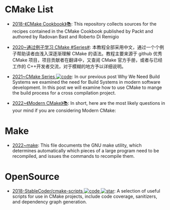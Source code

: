 # CMake List

- [2018-《CMake Cookbook》📚](https://github.com/dev-cafe/cmake-cookbook): This repository collects sources for the recipes contained in the CMake Cookbook published by Packt and authored by Radovan Bast and Roberto Di Remigio

- [2020~通过例子学习 CMake #Series#](https://github.com/SFUMECJF/cmake-examples-Chinese): 本教程全部采用中文，通过一个个例子帮助读者由浅入深逐渐理解 CMake 的语法。教程主要来源于 github 优秀 CMake 项目，项目贡献者在翻译中，又查阅 CMake 官方手册，或者与已经工作的 C++开发者交流，对于模糊的地方予以详细说明。

- [2021~CMake Series ![code](https://ng-tech.icu/assets/code.svg)](https://blog.feabhas.com/2021/07/cmake-part-1-the-dark-arts/): In our previous post Why We Need Build Systems we examined the need for Build Systems in modern software development. In this post we will examine how to use CMake to mange the build process for a cross compilation project.

- [2022~《Modern CMake》📚](https://cliutils.gitlab.io/modern-cmake/): In short, here are the most likely questions in your mind if you are considering Modern CMake:

# Make

- [2022~make](https://www.gnu.org/software/make/manual/make.html): This file documents the GNU make utility, which determines automatically which pieces of a large program need to be recompiled, and issues the commands to recompile them.

# OpenSource

- [2018-StableCoder/cmake-scripts ![code](https://ng-tech.icu/assets/code.svg) ![star](https://img.shields.io/github/stars/StableCoder/cmake-scripts)](https://github.com/StableCoder/cmake-scripts): A selection of useful scripts for use in CMake projects, include code coverage, sanitizers, and dependency graph generation.
